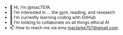 - 👋 Hi, I’m @mac757A
- 👀 I’m interested in ... the gym, reading, and reseaech
- 🌱 I’m currently learning coding with GitHub
- 💞️ I’m looking to collaborate on all things ethical AI
- 📫 How to reach me via ema maclarke757@gmail.com

<!---
mac757A/mac757A is a ✨ special ✨ repository because its `README.md` (this file) appears on your GitHub profile.
You can click the Preview link to take a look at your changes.
--->
